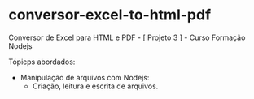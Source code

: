 # conversor-excel-to-html-pdf
Conversor de Excel para HTML e PDF - [ Projeto 3 ] - Curso Formação Nodejs

Tópicps abordados:
  - Manipulação de arquivos com Nodejs:
    - Criação, leitura e escrita de arquivos.
